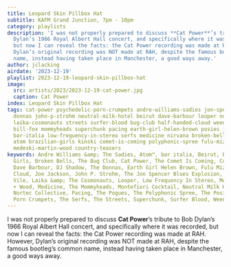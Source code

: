 ```yaml
---
title: Leopard Skin Pillbox Hat
subtitle: KAFM Grand Junction, 7pm - 10pm
category: playlists
description: 'I was not properly prepared to discuss **Cat Power**’s tribute to Bob
  Dylan’s 1966 Royal Albert Hall concert, and specifically where it was recorded,
  but now I can reveal the facts: the Cat Power recording was made at RAH. However,
  Dylan’s original recording was NOT made at RAH, despite the famous bootleg’s common
  name, instead having taken place in Manchester, a good ways away.'
author: jclacking
airdate: '2023-12-19'
playlist: 2023-12-19-leopard-skin-pillbox-hat
image:
  src: artists/2023/2023-12-19-cat-power.jpg
  caption: Cat Power
index: Leopard Skin Pillbox Hat
tags: cat-power psychedelic-porn-crumpets andre-williams-sadies jon-spencer-blues-explosion
  donnas john-p-strohm neutral-milk-hotel beirut dave-barbour looper nortec-collective
  laika-cosmonauts streets surfer-blood bug-club half-handed-cloud ween kurt-vile
  bill-fox mommyheads superchunk pacing earth-girl-helen-brown posies joe-jackson
  bar-italia low-frequency-in-stereo serfs medicine nirvana broken-bells pogues dj-shadow
  atom brazilian-girls kinski comet-is-coming polyphonic-spree fulu-miziki montefiori-cocktail
  medeski-martin-wood country-teasers
keywords: Andre Williams &amp; The Sadies, Atom™, bar italia, Beirut, Bill Fox, Brazilian
  Girls, Broken Bells, The Bug Club, Cat Power, The Comet Is Coming, Country Teasers,
  Dave Barbour, DJ Shadow, The Donnas, Earth Girl Helen Brown, Fulu Miziki, Half-Handed
  Cloud, Joe Jackson, John P. Strohm, The Jon Spencer Blues Explosion, Kinski, Kurt
  Vile, Laika &amp; The Cosmonauts, Looper, Low Frequency In Stereo, Medeski, Martin
  + Wood, Medicine, The Mommyheads, Montefiori Cocktail, Neutral Milk Hotel, Nirvana,
  Nortec Collective, Pacing, The Pogues, The Polyphonic Spree, The Posies, Psychedelic
  Porn Crumpets, The Serfs, The Streets, Superchunk, Surfer Blood, Ween
---
```

I was not properly prepared to discuss **Cat Power**’s tribute to Bob Dylan’s 1966 Royal Albert Hall concert, and specifically where it was recorded, but now I can reveal the facts: the Cat Power recording was made at RAH. However, Dylan’s original recording was NOT made at RAH, despite the famous bootleg’s common name, instead having taken place in Manchester, a good ways away.
